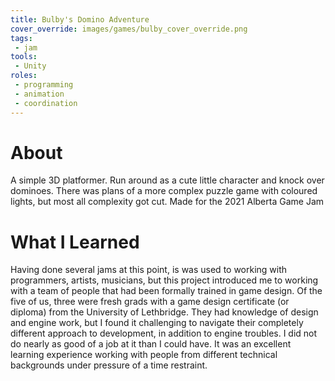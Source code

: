 ```yaml
---
title: Bulby's Domino Adventure
cover_override: images/games/bulby_cover_override.png
tags:
 - jam
tools:
 - Unity
roles:
 - programming
 - animation
 - coordination
---
```


# About
A simple 3D platformer. Run around as a cute little character and knock over dominoes. There was plans of a more complex puzzle game with coloured lights, but most all complexity got cut. Made for the 2021 Alberta Game Jam

# What I Learned
Having done several jams at this point, is was used to working with programmers, artists, musicians, but this project introduced me to working with a team of people that had been formally trained in game design. Of the five of us, three were fresh grads with a game design certificate (or diploma) from the University of Lethbridge. They had knowledge of design and engine work, but I found it challenging to navigate their completely different approach to development, in addition to engine troubles. I did not do nearly as good of a job at it than I could have. It was an excellent learning experience working with people from different technical backgrounds under pressure of a time restraint.
